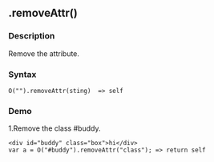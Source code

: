 ## .removeAttr()

### Description

Remove the attribute.

### Syntax

	O("").removeAttr(sting)  => self

### Demo

1.Remove the class #buddy.

	<div id="buddy" class="box">hi</div>
	var a = O("#buddy").removeAttr("class"); => return self

